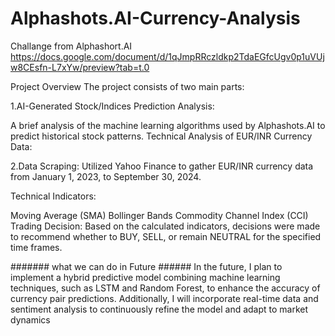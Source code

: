 # Alphashots.AI-Currency-Analysis

Challange from Alphashort.AI
https://docs.google.com/document/d/1qJmpRRczldkp2TdaEGfcUgv0p1uVUjw8CEsfn-L7xYw/preview?tab=t.0

Project Overview
The project consists of two main parts:

1.AI-Generated Stock/Indices Prediction Analysis:

A brief analysis of the machine learning algorithms used by Alphashots.AI to predict historical stock patterns.
Technical Analysis of EUR/INR Currency Data:

2.Data Scraping: Utilized Yahoo Finance to gather EUR/INR currency data from January 1, 2023, to September 30, 2024.

Technical Indicators:

Moving Average (SMA)
Bollinger Bands
Commodity Channel Index (CCI)
Trading Decision: Based on the calculated indicators, decisions were made to recommend whether to BUY, SELL, or remain NEUTRAL for the specified time frames.


####### what we can do in Future  ######
In the future, I plan to implement a hybrid predictive model combining machine learning techniques, such as LSTM and Random Forest, to enhance the accuracy of currency pair predictions. Additionally, I will incorporate real-time data and sentiment analysis to continuously refine the model and adapt to market dynamics
